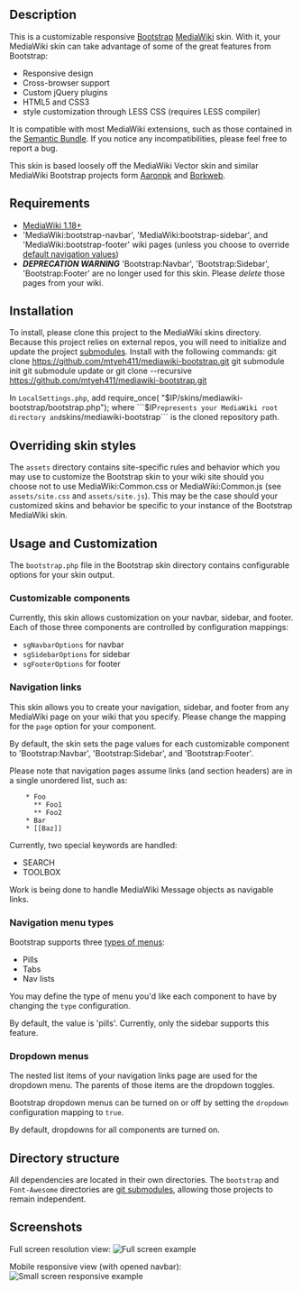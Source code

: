 ## Description ##
This is a customizable responsive [Bootstrap](https://github.com/twitter/bootstrap) [MediaWiki](http://www.mediawiki.org) skin.  With it, your MediaWiki skin can take advantage of some of the great features from Bootstrap:
* Responsive design
* Cross-browser support
* Custom jQuery plugins
* HTML5 and CSS3
* style customization through LESS CSS (requires LESS compiler)

It is compatible with most MediaWiki extensions, such as those contained in the [Semantic Bundle](http://www.mediawiki.org/wiki/SemanticBundle).  If you notice any incompatibilities, please feel free to report a bug.

This skin is based loosely off the MediaWiki Vector skin and similar MediaWiki Bootstrap projects form [Aaronpk](https://github.com/aaronpk/Bootstrap-Skin) and [Borkweb](https://github.com/borkweb/bootstrap-mediawiki).

## Requirements ##
* [MediaWiki 1.18+](http://www.mediawiki.org/wiki/Download)
* 'MediaWiki:bootstrap-navbar', 'MediaWiki:bootstrap-sidebar', and 'MediaWiki:bootstrap-footer' wiki pages (unless you choose to override [default navigation values](https://github.com/mtyeh411/mediawiki-bootstrap/#navigation-links)) 
* ___DEPRECATION WARNING___ 'Bootstrap:Navbar', 'Bootstrap:Sidebar', 'Bootstrap:Footer' are no longer used for this skin.  Please _delete_ those pages from your wiki.

## Installation ##
To install, please clone this project to the MediaWiki skins directory. Because this project relies on external repos, you will need to initialize and update the project [submodules](http://git-scm.com/book/en/Git-Tools-Submodules#Cloning-a-Project-with-Submodules).  Install with the following commands:
    git clone https://github.com/mtyeh411/mediawiki-bootstrap.git
    git submodule init
    git submodule update
or
    git clone --recursive https://github.com/mtyeh411/mediawiki-bootstrap.git
    

In ```LocalSettings.php```, add
    require_once( "$IP/skins/mediawiki-bootstrap/bootstrap.php");
where ```$IP``` represents your MediaWiki root directory and ```skins/mediawiki-bootstrap``` is the cloned repository path.

## Overriding skin styles ##
The ```assets``` directory contains site-specific rules and behavior which you may use to customize the Bootstrap skin to your wiki site should you choose not to use MediaWiki:Common.css or MediaWiki:Common.js (see ```assets/site.css``` and ```assets/site.js```).  This may be the case should your customized skins and behavior be specific to your instance of the Bootstrap MediaWiki skin.

## Usage and Customization ##
The ```bootstrap.php``` file in the Bootstrap skin directory contains configurable options for your skin output.

### Customizable components ###
Currently, this skin allows customization on your navbar, sidebar, and footer.  Each of those three components are controlled by configuration mappings:
* ```sgNavbarOptions``` for navbar
* ```sgSidebarOptions``` for sidebar
* ```sgFooterOptions``` for footer

### Navigation links ###
This skin allows you to create your navigation, sidebar, and footer from any MediaWiki page on your wiki that you specify.  Please change the mapping for the ```page``` option for your component.

By default, the skin sets the page values for each customizable component to 'Bootstrap:Navbar', 'Bootstrap:Sidebar', and 'Bootstrap:Footer'.

Please note that navigation pages assume links (and section headers) are in a single unordered list, such as:
```
    * Foo
      ** Foo1
      ** Foo2
    * Bar
    * [[Baz]]
```

Currently, two special keywords are handled:
* SEARCH
* TOOLBOX

Work is being done to handle MediaWiki Message objects as navigable links.

### Navigation menu types ###
Bootstrap supports three [types of menus](http://twitter.github.com/bootstrap/components.html#navs): 
* Pills
* Tabs
* Nav lists

You may define the type of menu you'd like each component to have by changing the ```type``` configuration.  

By default, the value is 'pills'.  Currently, only the sidebar supports this feature.

### Dropdown menus ###
The nested list items of your navigation links page are used for the dropdown menu.  The parents of those items are the dropdown toggles.

Bootstrap dropdown menus can be turned on or off by setting the ```dropdown``` configuration mapping to ```true```. 

By default, dropdowns for all components are turned on.

## Directory structure ##
All dependencies are located in their own directories.  The ```bootstrap``` and ```Font-Awesome``` directories are [git submodules](http://git-scm.com/docs/git-submodule), allowing those projects to remain independent. 

## Screenshots ##
Full screen resolution view:
![Full screen example](http://db.tt/ye7ULcKC)

Mobile responsive view (with opened navbar):
![Small screen responsive example](http://db.tt/0llWKCrz)
